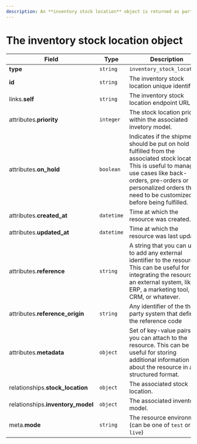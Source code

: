 ```yaml
---
description: An **inventory stock location** object is returned as part of the response body of each successful list, retrieve, create or update API call.
---
```


# The inventory stock location object

| Field          | Type     | Description                                  |
| -------------- | -------- | -------------------------------------------- |
| **type**       | `string` | `inventory_stock_locations`                        |
| **id**         | `string` | The inventory stock location unique identifier  |
| links.**self** | `string` | The inventory stock location endpoint URL       |
| attributes.**priority** | `integer` | The stock location priority within the associated invetory model. |
| attributes.**on_hold** | `boolean` | Indicates if the shipment should be put on hold if fulfilled from the associated stock location. This is useful to manage use cases like back-orders, pre-orders or personalized orders that need to be customized before being fulfilled. |
| attributes.**created_at** | `datetime` | Time at which the resource was created. |
| attributes.**updated_at** | `datetime` | Time at which the resource was last updated. |
| attributes.**reference** | `string` | A string that you can use to add any external identifier to the resource. This can be useful for integrating the resource to an external system, like an ERP, a marketing tool, a CRM, or whatever. |
| attributes.**reference_origin** | `string` | Any identifier of the third party system that defines the reference code |
| attributes.**metadata** | `object` | Set of key-value pairs that you can attach to the resource. This can be useful for storing additional information about the resource in a structured format. |
| relationships.**stock_location** | `object` | The associated stock location. |
| relationships.**inventory_model** | `object` | The associated inventory model. |
| meta.**mode** | `string` | The resource environment \(can be one of `test` or `live`\) |


